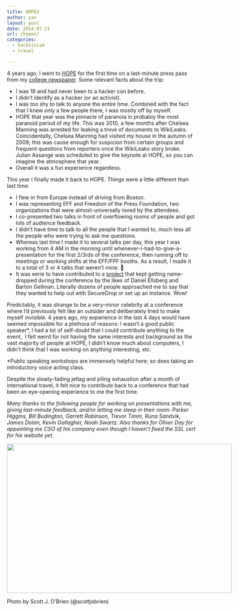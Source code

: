 ```yaml
---
title: HOPEX
author: yan
layout: post
date: 2014-07-21
url: /hopex/
categories:
  - hacktivism
  - travel

---
```

4 years ago, I went to [HOPE][1] for the first time on a last-minute press pass from my [college newspaper][2]. Some relevant facts about the trip:

  * I was 19 and had never been to a hacker con before.
  * I didn&#8217;t identify as a hacker (or an activist).
  * I was too shy to talk to anyone the entire time. Combined with the fact that I knew only a few people there, I was mostly off by myself.
  * HOPE that year was the pinnacle of paranoia in probably the most paranoid period of my life. This was 2010, a few months after Chelsea Manning was arrested for leaking a trove of documents to WikiLeaks. Coincidentally, Chelsea Manning had visited my house in the autumn of 2009; this was cause enough for suspicion from certain groups and frequent questions from reporters once the WikiLeaks story broke. Julian Assange was scheduled to give the keynote at HOPE, so you can imagine the atmosphere that year.
  * Overall it was a fun experience regardless.

This year I finally made it back to HOPE. Things were a little different than last time:

  * I flew in from Europe instead of driving from Boston.
  * I was representing EFF and Freedom of the Press Foundation, two organizations that were almost-universally loved by the attendees.
  * I co-presented two talks in front of overflowing rooms of people and got lots of audience feedback.
  * I didn&#8217;t have time to talk to all the people that I wanted to, much less all the people who were trying to ask me questions.
  * Whereas last time I made it to several talks per day, this year I was working from 4 AM in the morning until whenever-I-had-to-give-a-presentation for the first 2/3rds of the conference, then running off to meetings or working shifts at the EFF/FPF booths. As a result, I made it to a total of 3 or 4 talks that weren&#8217;t mine. 🙁
  * It was eerie to have contributed to a [project][3] that kept getting name-dropped during the conference by the likes of Daniel Ellsberg and Barton Gellman. Literally dozens of people approached me to say that they wanted to help out with SecureDrop or set up an instance. Wow!

Predictably, it was strange to be a very-minor celebrity at a conference where I&#8217;d previously felt like an outsider and deliberately tried to make myself invisible. 4 years ago, my experience in the last 4 days would have seemed impossible for a plethora of reasons: I wasn&#8217;t a good public speaker*, I had a lot of self-doubt that I could contribute anything to the event,  I felt weird for not having the same interests and background as the vast majority of people at HOPE, I didn&#8217;t know much about computers, I didn&#8217;t think that I was working on anything interesting, etc.

*Public speaking workshops are immensely helpful here; so does taking an introductory voice acting class.

Despite the slowly-fading jetlag and piling exhaustion after a month of international travel, it felt nice to contribute back to a conference that had been an eye-opening experience to me the first time.

_Many thanks to the following people for working on presentations with me, giving last-minute feedback, and/or letting me sleep in their room: Parker Higgins, Bill Budington, Garrett Robinson, Trevor Timm, Runa Sandvik, James Dolan, Kevin Gallagher, Noah Swartz. Also thanks for Oliver Day for appointing me CSO of his company even though I haven&#8217;t fixed the SSL cert for his website yet._

<div style="width: 610px" class="wp-caption alignnone">
  <img src="https://pbs.twimg.com/media/Bs8Q1jgCYAANSFB.jpg" alt="" width="600" height="398" />
  
  <p class="wp-caption-text">
    Photo by Scott J. O&#8217;Brien (@scottjobrien)
  </p>
</div>

 [1]: http://www.hope.net
 [2]: http://tech.mit.edu/
 [3]: https://pressfreedomfoundation.org/securedrop
